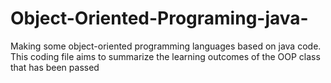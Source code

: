 # Object-Oriented-Programing-java-
Making some object-oriented programming languages ​​based on java code. This coding file aims to summarize the learning outcomes of the OOP class that has been passed
